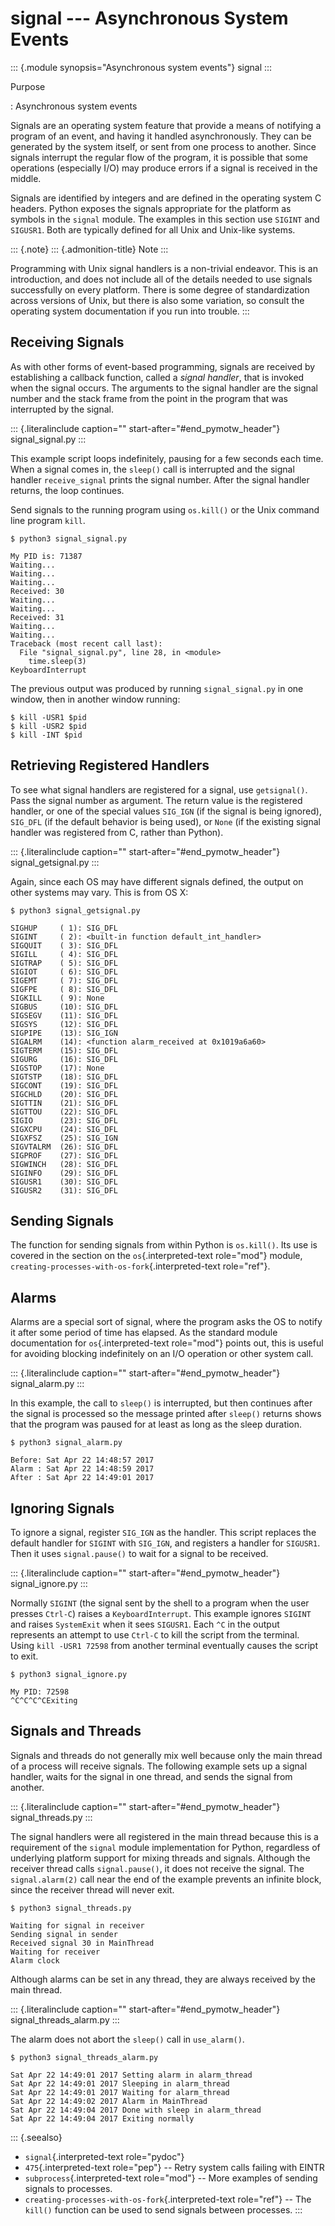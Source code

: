 # signal \-\-- Asynchronous System Events

::: {.module synopsis="Asynchronous system events"} signal :::

Purpose

: Asynchronous system events

Signals are an operating system feature that provide a means of notifying a program of an event, and having it handled asynchronously. They can be generated by the system itself, or sent from one process to another. Since signals interrupt the regular flow of the program, it is possible that some operations (especially I/O) may produce errors if a signal is received in the middle.

Signals are identified by integers and are defined in the operating system C headers. Python exposes the signals appropriate for the platform as symbols in the `signal` module. The examples in this section use `SIGINT` and `SIGUSR1`. Both are typically defined for all Unix and Unix-like systems.

::: {.note} ::: {.admonition-title} Note :::

Programming with Unix signal handlers is a non-trivial endeavor. This is an introduction, and does not include all of the details needed to use signals successfully on every platform. There is some degree of standardization across versions of Unix, but there is also some variation, so consult the operating system documentation if you run into trouble. :::

## Receiving Signals

As with other forms of event-based programming, signals are received by establishing a callback function, called a _signal handler_, that is invoked when the signal occurs. The arguments to the signal handler are the signal number and the stack frame from the point in the program that was interrupted by the signal.

::: {.literalinclude caption="" start-after="#end_pymotw_header"} signal_signal.py :::

This example script loops indefinitely, pausing for a few seconds each time. When a signal comes in, the `sleep()` call is interrupted and the signal handler `receive_signal` prints the signal number. After the signal handler returns, the loop continues.

Send signals to the running program using `os.kill()` or the Unix command line program `kill`.

```{.sourceCode .none}
$ python3 signal_signal.py

My PID is: 71387
Waiting...
Waiting...
Waiting...
Received: 30
Waiting...
Waiting...
Received: 31
Waiting...
Waiting...
Traceback (most recent call last):
  File "signal_signal.py", line 28, in <module>
    time.sleep(3)
KeyboardInterrupt
```

The previous output was produced by running `signal_signal.py` in one window, then in another window running:

```{.sourceCode .none}
$ kill -USR1 $pid
$ kill -USR2 $pid
$ kill -INT $pid
```

## Retrieving Registered Handlers

To see what signal handlers are registered for a signal, use `getsignal()`. Pass the signal number as argument. The return value is the registered handler, or one of the special values `SIG_IGN` (if the signal is being ignored), `SIG_DFL` (if the default behavior is being used), or `None` (if the existing signal handler was registered from C, rather than Python).

::: {.literalinclude caption="" start-after="#end_pymotw_header"} signal_getsignal.py :::

Again, since each OS may have different signals defined, the output on other systems may vary. This is from OS X:

```{.sourceCode .none}
$ python3 signal_getsignal.py

SIGHUP     ( 1): SIG_DFL
SIGINT     ( 2): <built-in function default_int_handler>
SIGQUIT    ( 3): SIG_DFL
SIGILL     ( 4): SIG_DFL
SIGTRAP    ( 5): SIG_DFL
SIGIOT     ( 6): SIG_DFL
SIGEMT     ( 7): SIG_DFL
SIGFPE     ( 8): SIG_DFL
SIGKILL    ( 9): None
SIGBUS     (10): SIG_DFL
SIGSEGV    (11): SIG_DFL
SIGSYS     (12): SIG_DFL
SIGPIPE    (13): SIG_IGN
SIGALRM    (14): <function alarm_received at 0x1019a6a60>
SIGTERM    (15): SIG_DFL
SIGURG     (16): SIG_DFL
SIGSTOP    (17): None
SIGTSTP    (18): SIG_DFL
SIGCONT    (19): SIG_DFL
SIGCHLD    (20): SIG_DFL
SIGTTIN    (21): SIG_DFL
SIGTTOU    (22): SIG_DFL
SIGIO      (23): SIG_DFL
SIGXCPU    (24): SIG_DFL
SIGXFSZ    (25): SIG_IGN
SIGVTALRM  (26): SIG_DFL
SIGPROF    (27): SIG_DFL
SIGWINCH   (28): SIG_DFL
SIGINFO    (29): SIG_DFL
SIGUSR1    (30): SIG_DFL
SIGUSR2    (31): SIG_DFL
```

## Sending Signals

The function for sending signals from within Python is `os.kill()`. Its use is covered in the section on the `os`{.interpreted-text role="mod"} module, `creating-processes-with-os-fork`{.interpreted-text role="ref"}.

## Alarms

Alarms are a special sort of signal, where the program asks the OS to notify it after some period of time has elapsed. As the standard module documentation for `os`{.interpreted-text role="mod"} points out, this is useful for avoiding blocking indefinitely on an I/O operation or other system call.

::: {.literalinclude caption="" start-after="#end_pymotw_header"} signal_alarm.py :::

In this example, the call to `sleep()` is interrupted, but then continues after the signal is processed so the message printed after `sleep()` returns shows that the program was paused for at least as long as the sleep duration.

```{.sourceCode .none}
$ python3 signal_alarm.py

Before: Sat Apr 22 14:48:57 2017
Alarm : Sat Apr 22 14:48:59 2017
After : Sat Apr 22 14:49:01 2017
```

## Ignoring Signals

To ignore a signal, register `SIG_IGN` as the handler. This script replaces the default handler for `SIGINT` with `SIG_IGN`, and registers a handler for `SIGUSR1`. Then it uses `signal.pause()` to wait for a signal to be received.

::: {.literalinclude caption="" start-after="#end_pymotw_header"} signal_ignore.py :::

Normally `SIGINT` (the signal sent by the shell to a program when the user presses `Ctrl-C`) raises a `KeyboardInterrupt`. This example ignores `SIGINT` and raises `SystemExit` when it sees `SIGUSR1`. Each `^C` in the output represents an attempt to use `Ctrl-C` to kill the script from the terminal. Using `kill -USR1 72598` from another terminal eventually causes the script to exit.

```{.sourceCode .none}
$ python3 signal_ignore.py

My PID: 72598
^C^C^C^CExiting
```

## Signals and Threads

Signals and threads do not generally mix well because only the main thread of a process will receive signals. The following example sets up a signal handler, waits for the signal in one thread, and sends the signal from another.

::: {.literalinclude caption="" start-after="#end_pymotw_header"} signal_threads.py :::

The signal handlers were all registered in the main thread because this is a requirement of the `signal` module implementation for Python, regardless of underlying platform support for mixing threads and signals. Although the receiver thread calls `signal.pause()`, it does not receive the signal. The `signal.alarm(2)` call near the end of the example prevents an infinite block, since the receiver thread will never exit.

```{.sourceCode .none}
$ python3 signal_threads.py

Waiting for signal in receiver
Sending signal in sender
Received signal 30 in MainThread
Waiting for receiver
Alarm clock
```

Although alarms can be set in any thread, they are always received by the main thread.

::: {.literalinclude caption="" start-after="#end_pymotw_header"} signal_threads_alarm.py :::

The alarm does not abort the `sleep()` call in `use_alarm()`.

```{.sourceCode .none}
$ python3 signal_threads_alarm.py

Sat Apr 22 14:49:01 2017 Setting alarm in alarm_thread
Sat Apr 22 14:49:01 2017 Sleeping in alarm_thread
Sat Apr 22 14:49:01 2017 Waiting for alarm_thread
Sat Apr 22 14:49:02 2017 Alarm in MainThread
Sat Apr 22 14:49:04 2017 Done with sleep in alarm_thread
Sat Apr 22 14:49:04 2017 Exiting normally
```

::: {.seealso}

- `signal`{.interpreted-text role="pydoc"}
- `475`{.interpreted-text role="pep"} \-- Retry system calls failing with EINTR
- `subprocess`{.interpreted-text role="mod"} \-- More examples of sending signals to processes.
- `creating-processes-with-os-fork`{.interpreted-text role="ref"} \-- The `kill()` function can be used to send signals between processes. :::
